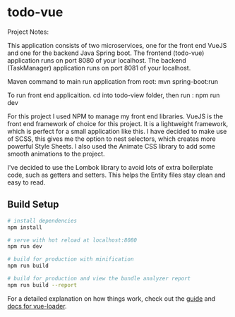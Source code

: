 # todo-vue

Project Notes:

This application consists of two microservices, one for the front end VueJS and one for the backend Java Spring boot.
The frontend (todo-vue) application runs on port 8080 of your localhost.
The backend (TaskManager) application runs on port 8081 of your localhost.

Maven command to main run application from root:
mvn spring-boot:run

To run front end applicaition. cd into todo-view folder, then run :
npm run dev

For this project I used NPM to manage my front end libraries.
VueJS is the front end framework of choice for this project. It is a lightweight framework, which is perfect for a small application like this.
I have decided to make use of SCSS, this gives me the option to nest selectors, which creates more powerful Style Sheets.
I also used the Animate CSS library to add some smooth animations to the project.

I've decided to use the Lombok library to avoid lots of extra boilerplate code, such as getters and setters. 
This helps the Entity files stay clean and easy to read.


## Build Setup

``` bash
# install dependencies
npm install

# serve with hot reload at localhost:8080
npm run dev

# build for production with minification
npm run build

# build for production and view the bundle analyzer report
npm run build --report
```

For a detailed explanation on how things work, check out the [guide](http://vuejs-templates.github.io/webpack/) and [docs for vue-loader](http://vuejs.github.io/vue-loader).
